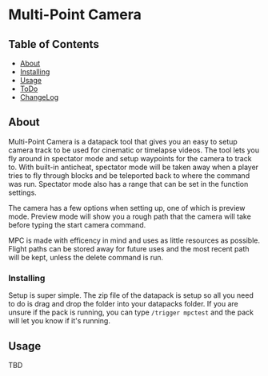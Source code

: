# Multi-Point Camera

## Table of Contents

- [About](#about)
- [Installing](#install)
- [Usage](#usage)
- [ToDo](./TODO.md)
- [ChangeLog](./ChangeLog.md)

## About <a name = "about"></a>

Multi-Point Camera is a datapack tool that gives you an easy to setup camera track to be used for cinematic or timelapse videos. The tool lets you fly around in spectator mode and setup waypoints for the camera to track to. With built-in anticheat, spectator mode will be taken away when a player tries to fly through blocks and be teleported back to where the command was run. Spectator mode also has a range that can be set in the function settings.

The camera has a few options when setting up, one of which is preview mode. Preview mode will show you a rough path that the camera will take before typing the start camera command.

MPC is made with efficency in mind and uses as little resources as possible. Flight paths can be stored away for future uses and the most recent path will be kept, unless the delete command is run.

### Installing <a name = "install"></a>

Setup is super simple. The zip file of the datapack is setup so all you need to do is drag and drop the folder into your datapacks folder. If you are unsure if the pack is running, you can type `/trigger mpctest` and the pack will let you know if it's running.

## Usage <a name = "usage"></a>

TBD
